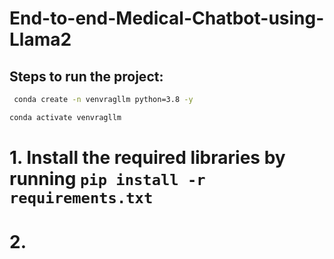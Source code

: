 # End-to-end-Medical-Chatbot-using-Llama2

## Steps to run the project:

```bash
 conda create -n venvragllm python=3.8 -y
 ```

```bash 
conda activate venvragllm
```

# 1. Install the required libraries by running `pip install -r requirements.txt` 
# 2. 
